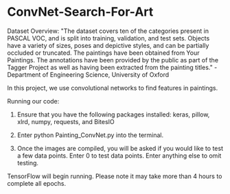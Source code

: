 # ConvNet-Search-For-Art

Dataset Overview:
"The dataset covers ten of the categories present in PASCAL VOC, and is split 
into training, validation, and test sets. Objects have a variety of sizes, poses
and depictive styles, and can be partially occluded or truncated. The paintings 
have been obtained from Your Paintings. The annotations have been provided by 
the public as part of the Tagger Project as well as having been extracted from 
the painting titles." -Department of Engineering Science, University of Oxford

In this project, we use convolutional networks to find features in paintings.

Running our code:

1. Ensure that you have the following packages installed:
keras, pillow, xlrd, numpy, requests, and BitesIO

2. Enter python Painting_ConvNet.py into the terminal.

3. Once the images are compiled, you will be asked if you would like to test
a few data points.  Enter 0 to test data points.  Enter anything else to omit
testing.

TensorFlow will begin running.  Please note it may take more than 4 hours to 
complete all epochs.
